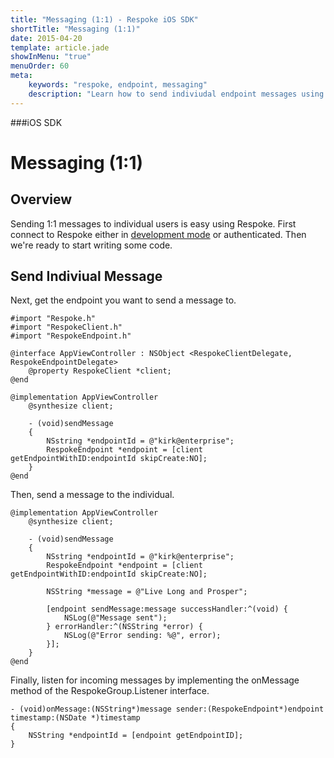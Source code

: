 ```yaml
---
title: "Messaging (1:1) - Respoke iOS SDK"
shortTitle: "Messaging (1:1)"
date: 2015-04-20
template: article.jade
showInMenu: "true"
menuOrder: 60
meta:
    keywords: "respoke, endpoint, messaging"
    description: "Learn how to send indiviudal endpoint messages using Respoke"
---
```


###iOS SDK
# Messaging (1:1)

## Overview

Sending 1:1 messages to individual users is easy using Respoke. First connect to Respoke either in [development mode](/client/ios/getting-started.html) or authenticated. Then we're ready to start writing some code.

## Send Indiviual Message

Next, get the endpoint you want to send a message to.

    #import "Respoke.h"
    #import "RespokeClient.h"
    #import "RespokeEndpoint.h"
    
    @interface AppViewController : NSObject <RespokeClientDelegate, RespokeEndpointDelegate>
        @property RespokeClient *client;
    @end
    
    @implementation AppViewController
        @synthesize client;
        
        - (void)sendMessage
        {   
            NSstring *endpointId = @"kirk@enterprise";
            RespokeEndpoint *endpoint = [client getEndpointWithID:endpointId skipCreate:NO];
        }
    @end

Then, send a message to the individual.

    @implementation AppViewController
        @synthesize client;
       
        - (void)sendMessage
        {   
            NSstring *endpointId = @"kirk@enterprise";
            RespokeEndpoint *endpoint = [client getEndpointWithID:endpointId skipCreate:NO];
           
            NSString *message = @"Live Long and Prosper";
       
            [endpoint sendMessage:message successHandler:^(void) {
                NSLog(@"Message sent");
            } errorHandler:^(NSString *error) {
                NSLog(@"Error sending: %@", error);
            }];
        }
    @end

Finally, listen for incoming messages by implementing the onMessage method of the RespokeGroup.Listener interface.

    - (void)onMessage:(NSString*)message sender:(RespokeEndpoint*)endpoint timestamp:(NSDate *)timestamp
    {
        NSString *endpointId = [endpoint getEndpointID];
    }